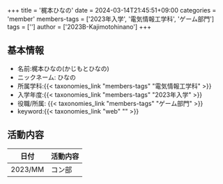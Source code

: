 +++
title = '梶本ひなの' 
date = 2024-03-14T21:45:51+09:00
categories = 'member'
members-tags = ['2023年入学', '電気情報工学科', 'ゲーム部門'] 
tags = ['']
author = ['2023B-Kajimotohinano'] 
+++

## 基本情報
- 名前:梶本ひなの(かじもとひなの)
- ニックネーム: ひなの
- 所属学科:{{< taxonomies_link "members-tags" "電気情報工学科" >}}
- 入学年度:{{< taxonomies_link "members-tags" "2023年入学" >}}
- 役職/所属: {{< taxonomies_link "members-tags" "ゲーム部門" >}}
- keyword:{{< taxonomies_link "web" "" >}}

## 活動内容

| 日付 | 活動内容 |
|---|---|
| 2023/MM | コン部 |
